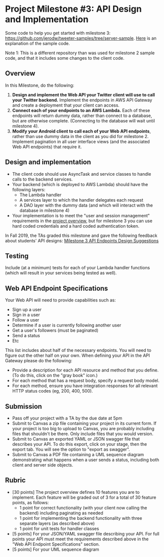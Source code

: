 # Project Milestone #3: API Design and Implementation

Some code to help you get started with milestone 3: https://github.com/jerodw/tweeter-samples/tree/server-sample. [Here](Milestone%203%20Sample%20Code.md) is an explanation of the sample code.

Note 1: This is a different repository than was used for milestone 2 sample code, and that it includes some changes to the client code.

## Overview
In this Milestone, do the following:

1. **Design and implement the Web API your Twitter client will use to call your Twitter backend.** Implement the endpoints in AWS API Gateway and create a deployment that your client can access. 
2. **Connect each of your endpoints to an AWS Lambda.** Each of these endpoints will return dummy data, rather than connect to a database, but are otherwise complete. (Connecting to the database will wait until milestone 4).
3. **Modify your Android client to call each of your Web API endpoints**, rather than use dummy data in the client as you did for milestone 2. Implement pagination in all user interface views (and the associated Web API endpoints) that require it. 

## Design and implementation 
* The client code should use AsyncTask and service classes to handle calls to the backend services. 
* Your backend (which is deployed to AWS Lambda) should have the following layers:
  * The Lambda handler
  * A services layer to which the handler delegates each request
  * A DAO layer with the dummy data (and which will interact with the database in milestone 4)
* Your implementation is to meet the "user and session management" requirements in the [project overview](../../README.md), but for milestone 3 you can use hard coded credentials and a hard coded authentication token. 

In Fall 2019, the TAs graded this milestone and gave the following feedback about students' API designs: [Milestone 3 API Endpoints Design Suggestions](Milestone%203%20API%20Endpoints%20Design%20Suggestions.md)

## Testing
Include (at a minimum) tests for each of your Lambda handler functions (which will result in your services being tested as well).

## Web API Endpoint Specifications
Your Web API will need to provide capabilities such as:

* Sign up a user
* Sign in a user
* Follow a user
* Determine if a user is currently following another user
* Get a user's followers (must be paginated)
* Send a status
* Etc

This list includes about half of the necessary endpoints.  You will need to figure out the other half on your own. When defining your API in the API Gateway please do the following:

* Provide a description for each API resource and method that you define. (To do this, click on the "gray book" icon.)
* For each method that has a request body, specify a request body model.
* For each method, ensure you have integration responses for all relevant HTTP status codes (eg, 200, 400, 500).

## Submission
* Pass off your project with a TA by the due date at 5pm
* Submit to Canvas a zip file containing your project in its current form. If your project is too big to upload to Canvas, you are probably including files that shouldn't be there. Only include files that you would version.
* Submit to Canvas an exported YAML or JSON swagger file that describes your API.  To do this export, click on your stage, then the export tab. You will see the option to "export as swagger".
* Submit to Canvas a PDF file containing a UML sequence diagram demonstrating what happens when a user sends a status, including both client and server side objects.

## Rubric
* [30 points] The project overview defines 10 features you are to implement. Each feature will be graded out of 3 for a total of 30 feature points, as follows:
  * 1 point for correct functionality (with your client now calling the backend) including paginating as needed 
  * 1 point for implementing the backend functionality with three separate layers (as described above)
  * 1 point for unit tests for handler classes
* [5 points] For your JSON/YAML swagger file describing your API. For full points your API must meet the requirements described above in the "Web API Endpoint Specifications" section.
* [5 points] For your UML sequence diagram

